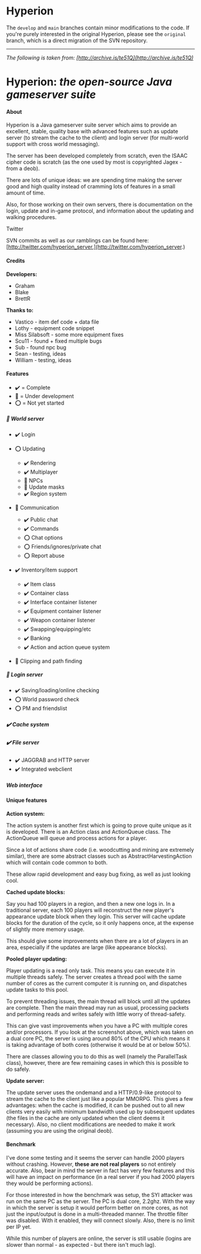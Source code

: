 # Hyperion

The `develop` and `main` branches contain minor modifications to the code. If you're purely
interested in the original Hyperion, please see the `original` branch, which is a direct
migration of the SVN repository.

---

*The following is taken from: [http://archive.is/te51Q](http://archive.is/te51Q)*

# **Hyperion:** *the open-source Java gameserver suite*

#### **About**

Hyperion is a Java gameserver suite server which aims to provide an excellent, stable, quality base with advanced features such as update server (to stream the cache to the client) and login server (for multi-world support with cross world messaging).

The server has been developed completely from scratch, even the ISAAC cipher code is scratch (as the one used by most is copyrighted Jagex - from a deob).

There are lots of unique ideas: we are spending time making the server good and high quality instead of cramming lots of features in a small amount of time.

Also, for those working on their own servers, there is documentation on the login, update and in-game protocol, and information about the updating and walking procedures.

Twitter

SVN commits as well as our ramblings can be found here: [http://twitter.com/hyperion_server.](http://twitter.com/hyperion_server.)

#### **Credits**

**Developers:**
* Graham
* Blake
* BrettR


**Thanks to:**
* Vastico - item def code + data file
* Lothy - equipment code snippet
* Miss Silabsoft - some more equipment fixes
* Scu11 - found + fixed multiple bugs
* Sub - found npc bug
* Sean - testing, ideas
* William - testing, ideas


#### Features
* ✔️ = Complete
* 🚧 = Under development
* ⭕ = Not yet started

##### 🚧 World server

* ✔️ Login
* ⭕ Updating
  - ✔️ Rendering
  - ✔️ Multiplayer
  - 🚧 NPCs
  - 🚧 Update masks
  - ✔️ Region system

* 🚧 Communication
  - ✔️ Public chat
  - ✔️ Commands
  - ⭕ Chat options
  - ⭕ Friends/ignores/private chat
  - ⭕ Report abuse

* ✔️ Inventory/item support
  - ✔️ Item class
  - ✔️ Container class
  - ✔️ Interface container listener
  - ✔️ Equipment container listener
  - ✔️ Weapon container listener
  - ✔️ Swapping/equipping/etc
  - ✔️ Banking
  - ✔️ Action and action queue system
* 🚧 Clipping and path finding


##### 🚧 Login server

* ✔️ Saving/loading/online checking
* ⭕ World password check
* ⭕ PM and friendslist


##### ✔️ Cache system

##### ✔️ File server

* ✔️ JAGGRAB and HTTP server
* ✔️ Integrated webclient


##### Web interface

#### **Unique features**

**Action system:**

The action system is another first which is going to prove quite unique as it is developed. There is an Action class and ActionQueue class. The ActionQueue will queue and process actions for a player.

Since a lot of actions share code (i.e. woodcutting and mining are extremely similar), there are some abstract classes such as AbstractHarvestingAction which will contain code common to both.

These allow rapid development and easy bug fixing, as well as just looking cool.

**Cached update blocks:**

Say you had 100 players in a region, and then a new one logs in. In a traditional server, each 100 players will reconstruct the new player's appearance update block when they login. This server will cache update blocks for the duration of the cycle, so it only happens once, at the expense of slightly more memory usage.

This should give some improvements when there are a lot of players in an area, especially if the updates are large (like appearance blocks).

**Pooled player updating:**

Player updating is a read only task. This means you can execute it in multiple threads safely. The server creates a thread pool with the same number of cores as the current computer it is running on, and dispatches update tasks to this pool.

To prevent threading issues, the main thread will block until all the updates are complete. Then the main thread may run as usual, processing packets and performing reads and writes safely with little worry of thread-safety.

This can give vast improvements when you have a PC with multiple cores and/or processors. If you look at the screenshot above, which was taken on a dual core PC, the server is using around 80% of the CPU which means it is taking advantage of both cores (otherwise it would be at or below 50%).

There are classes allowing you to do this as well (namely the ParallelTask class), however, there are few remaining cases in which this is possible to do safely.

**Update server:**

The update server uses the ondemand and a HTTP/0.9-like protocol to stream the cache to the client just like a popular MMORPG. This gives a few advantages: when the cache is modified, it can be pushed out to all new clients very easily with minimum bandwidth used up by subsequent updates (the files in the cache are only updated when the client deems it necessary). Also, no client modifications are needed to make it work (assuming you are using the original deob).

#### **Benchmark**

I've done some testing and it seems the server can handle 2000 players without crashing. However, **these are not real players** so not entirely accurate. Also, bear in mind the server in fact has very few features and this will have an impact on performance (in a real server if you had 2000 players they would be performing actions).

For those interested in how the benchmark was setup, the SYI attacker was run on the same PC as the server. The PC is dual core, 2.2ghz. With the way in which the server is setup it would perform better on more cores, as not just the input/output is done in a multi-threaded manner. The throttle filter was disabled. With it enabled, they will connect slowly. Also, there is no limit per IP yet.

While this number of players are online, the server is still usable (logins are slower than normal - as expected - but there isn't much lag).
